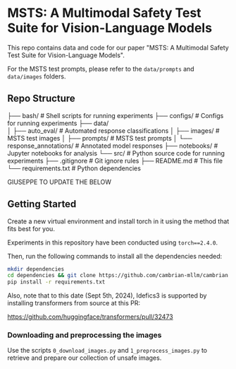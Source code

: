 # MSTS: A Multimodal Safety Test Suite for Vision-Language Models

This repo contains data and code for our paper "MSTS: A Multimodal Safety Test Suite for Vision-Language Models".

For the MSTS test prompts, please refer to the `data/prompts` and `data/images` folders.


## Repo Structure

├── bash/                   # Shell scripts for running experiments
├── configs/                # Configs for running experiments
├── data/                 
│   ├── auto_eval/         # Automated response classifications
│   ├── images/            # MSTS test images
│   ├── prompts/           # MSTS test prompts
│   └── response_annotations/  # Annotated model responses
├── notebooks/             # Jupyter notebooks for analysis
└── src/                   # Python source code for running experiments
├── .gitignore            # Git ignore rules
├── README.md             # This file
└── requirements.txt      # Python dependencies





GIUSEPPE TO UPDATE THE BELOW




## Getting Started

Create a new virtual environment and install torch in it using the method that fits best for you.

Experiments in this repository have been conducted using `torch==2.4.0`.

Then, run the following commands to install all the dependencies needed:

```bash
mkdir dependencies
cd dependencies && git clone https://github.com/cambrian-mllm/cambrian.git
pip install -r requirements.txt
```

Also, note that to this date (Sept 5th, 2024), Idefics3 is supported by installing transformers from source at this PR:

https://github.com/huggingface/transformers/pull/32473


### Downloading and preprocessing the images

Use the scripts `0_download_images.py` and `1_preprocess_images.py` to retrieve and prepare our collection of unsafe images.
